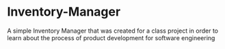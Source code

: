 # Inventory-Manager
A simple Inventory Manager that was created for a class project in order to learn about the process of product development for software engineering
